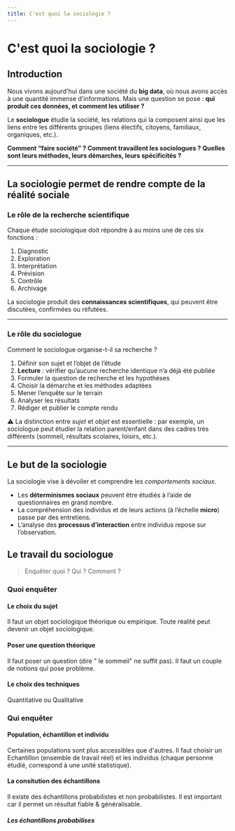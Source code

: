 ```yaml
---
title: C'est quoi la sociologie ?
---
```

# C'est quoi la sociologie ?
## Introduction
Nous vivons aujourd'hui dans une société du **big data**, où nous avons accès à une quantité immense d’informations. Mais une question se pose : **qui produit ces données, et comment les utiliser ?**

Le **sociologue** étudie la société, les relations qui la composent ainsi que les liens entre les différents groupes (liens électifs, citoyens, familiaux, organiques, etc.).

**Comment “faire société” ? Comment travaillent les sociologues ? Quelles sont leurs méthodes, leurs démarches, leurs spécificités ?**

---

## La sociologie permet de rendre compte de la réalité sociale
### Le rôle de la recherche scientifique
Chaque étude sociologique doit répondre à au moins une de ces six fonctions :

1. Diagnostic  
2. Exploration  
3. Interprétation  
4. Prévision  
5. Contrôle  
6. Archivage  

La sociologie produit des **connaissances scientifiques**, qui peuvent être discutées, confirmées ou réfutées.

---

### Le rôle du sociologue
Comment le sociologue organise-t-il sa recherche ?

1. Définir son sujet et l’objet de l’étude  
2. **Lecture** : vérifier qu’aucune recherche identique n’a déjà été publiée  
3. Formuler la question de recherche et les hypothèses  
4. Choisir la démarche et les méthodes adaptées  
5. Mener l’enquête sur le terrain  
6. Analyser les résultats  
7. Rédiger et publier le compte rendu  

⚠️ La distinction entre *sujet* et *objet* est essentielle : par exemple, un sociologue peut étudier la relation parent/enfant dans des cadres très différents (sommeil, résultats scolaires, loisirs, etc.).

---

## Le but de la sociologie
La sociologie vise à dévoiler et comprendre les *comportements sociaux*.  

- Les **déterminismes sociaux** peuvent être étudiés à l’aide de questionnaires en grand nombre.  
- La compréhension des individus et de leurs actions (à l’échelle **micro**) passe par des entretiens.  
- L’analyse des **processus d’interaction** entre individus repose sur l’observation.  


## Le travail du sociologue
> Enquêter quoi ? Qui ? Comment ?

### Quoi enquêter
#### Le choix du sujet
Il faut un objet sociologique théorique ou empirique. Toute réalité peut devenir un objet sociologique.
#### Poser une question théorique
Il faut poser un question (dire " le sommeil" ne suffit pas). Il faut un couple de notions qui pose problème.
#### Le choix des techniques
Quantitative ou Qualitative
### Qui enquêter
#### Population, échantillon et individu
Certaines populations sont plus accessibles que d'autres. Il faut choisir un Echantillon (ensemble de travail réel) et les individus (chaque personne étudié, correspond à une unité statistique).
#### La consitution des échantillons
Il existe des échantillons probabilistes et non probabilistes. Il est important car il permet un résultat fiable & généralisable.
##### Les échantillons probabilises